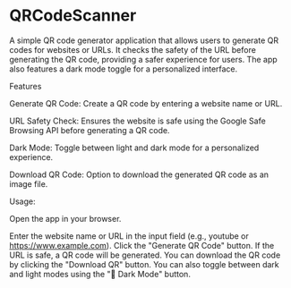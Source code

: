 # QRCodeScanner 

A simple QR code generator application that allows users to generate QR codes for websites or URLs. It checks the safety of the URL before generating the QR code, providing a safer experience for users. The app also features a dark mode toggle for a personalized interface.

Features

Generate QR Code: Create a QR code by entering a website name or URL.

URL Safety Check: Ensures the website is safe using the Google Safe Browsing API before generating a QR code.

Dark Mode: Toggle between light and dark mode for a personalized experience.

Download QR Code: Option to download the generated QR code as an image file.

Usage:

Open the app in your browser.

Enter the website name or URL in the input field (e.g., youtube or https://www.example.com).
Click the "Generate QR Code" button.
If the URL is safe, a QR code will be generated.
You can download the QR code by clicking the "Download QR" button.
You can also toggle between dark and light modes using the "🌙 Dark Mode" button.

